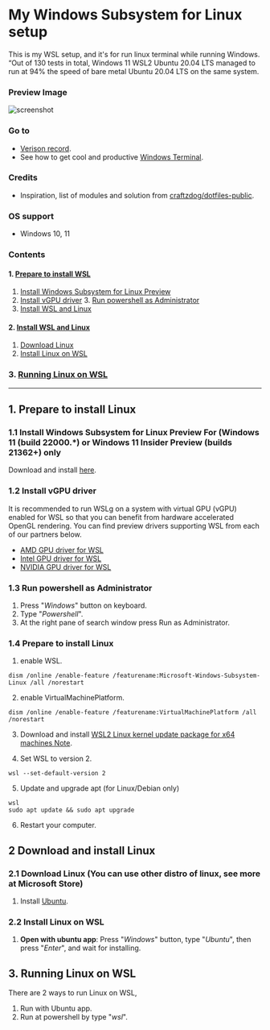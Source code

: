 # **My Windows Subsystem for Linux setup**
This is my WSL setup, and it's for run linux terminal while running Windows.
“Out of 130 tests in total, Windows 11 WSL2 Ubuntu 20.04 LTS managed to run at 94% the speed of bare metal Ubuntu 20.04 LTS on the same system.

### **Preview Image**
![screenshot](https://github.com/chinhchin/wsl-setup/blob/master/readme-assets/screenshot.png?raw=true)

### **Go to**
- [Verison record](./version-record.json).
- See how to get cool and productive [Windows Terminal](https://github.com/chinhchin/Windows-Terminal-setup.git).

### **Credits**
- Inspiration, list of modules and solution from [craftzdog/dotfiles-public](https://github.com/craftzdog/dotfiles-public.git).

### **OS support**
- Windows 10, 11

### **Contents**
#### 1. [Prepare to install WSL](./readme.md#1-prepare-to-install-wsl)
1. [Install Windows Subsystem for Linux Preview](./readme.md#12-install-windows-subsystem-for-linux-preview-for-windows-11-build-22000-or-windows-11-insider-preview-builds-21362-only)
2. [Install vGPU driver](./readme.md#13-install-vgpu-driver) 3. [Run powershell as Administrator](./readme.md#11-run-powershell-as-administrator)
4. [Install WSL and Linux](./readme.md#2-install-wsl-and-linux)

#### 2. [Install WSL and Linux](./readme.md#2-install-wsl-and-linux)
1. [Download Linux](./readme.md#21-download-linux-you-can-use-other-distro-of-linux-see-more-at-microsoft-store)
2. [Install Linux on WSL](./readme.md#22-install-linux-on-wsl)

### 3. [Running Linux on WSL](./readme.md#3-running-linux-on-wsl)

---

## **1. Prepare to install Linux**
### **1.1 Install Windows Subsystem for Linux Preview** For (Windows 11 (build 22000.\*) or Windows 11 Insider Preview (builds 21362+) only
Download and install [here](https://www.microsoft.com/store/productId/9P9TQF7MRM4R).

### **1.2 Install vGPU driver**
It is recommended to run WSLg on a system with virtual GPU (vGPU) enabled for WSL so that you can benefit from hardware accelerated OpenGL rendering. You can find preview drivers supporting WSL from each of our partners below.
- [AMD GPU driver for WSL](https://community.amd.com/community/radeon-pro-graphics/blog/2020/06/17/announcing-amd-support-for-gpu-accelerated-machine-learning-training-on-windows-10)
- [Intel GPU driver for WSL](https://downloadcenter.intel.com/download/30579/Intel-Graphics-Windows-DCH-Drivers)
- [NVIDIA GPU driver for WSL](https://developer.nvidia.com/cuda/wsl)

### **1.3 Run powershell as Administrator**
1. Press "*Windows*" button on keyboard.
2. Type "*Powershell*".
3. At the right pane of search window press Run as Administrator.

### **1.4 Prepare to install Linux**
1. enable WSL.
```
dism /online /enable-feature /featurename:Microsoft-Windows-Subsystem-Linux /all /norestart
```

2. enable VirtualMachinePlatform.
```
dism /online /enable-feature /featurename:VirtualMachinePlatform /all /norestart
```

3. Download and install [WSL2 Linux kernel update package for x64 machines
 Note](https://wslstorestorage.blob.core.windows.net/wslblob/wsl_update_x64.msi).

4. Set WSL to version 2.
```
wsl --set-default-version 2
```

5. Update and upgrade apt (for Linux/Debian only)
```
wsl
sudo apt update && sudo apt upgrade
```

6. Restart your computer.

## **2 Download and install Linux**
### **2.1 Download Linux** (You can use other distro of linux, see more at Microsoft Store)
1. Install [Ubuntu](https://www.microsoft.com/store/productId/9PDXGNCFSCZV).

### **2.2 Install Linux on WSL**
1. **Open with ubuntu app**: Press "*Windows*" button, type "*Ubuntu*", then press "*Enter*", and wait for installing.

## **3. Running Linux on WSL**
There are 2 ways to run Linux on WSL, 
1. Run with Ubuntu app.
2. Run at powershell by type "*wsl*".
